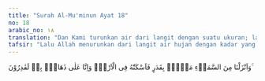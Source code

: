 ```yaml
---
title: "Surah Al-Mu'minun Ayat 18"
no: 18
arabic_no: ١٨
translation: "Dan Kami turunkan air dari langit dengan suatu ukuran; lalu Kami jadikan air itu menetap di bumi, dan pasti Kami berkuasa melenyapkannya. "
tafsir: "Lalu Allah menurunkan dari langit air hujan dengan kadar yang diperlukan, tidak terlalu lebat sehingga menimbulkan bencana banjir dan tidak terlalu sedikit sehingga cukup untuk mengairi kebun-kebun yang memerlukannya. Ada pula tanah-tanah yang memerlukan banyak air, akan tetapi tidak tahan menerima hujan yang lebat, maka air yang diperlukan itu didatangkan dari negeri lain melalui sungai-sungai yang besar seperti sungai Nil di Mesir yang bersumber di tengah-tengah benua Afrika. Di samping membawa air yang diperlukan, juga membawa lumpur yang sangat bermanfaat untuk menambah kesuburan. Air dapat tersimpan baik sebagai sungai-sungai, danau-danau dan bahkan sebagian tersimpan dalam bumi sebagai air tanah dangkal maupun air tanah dalam atau sering disebut sebagai groundwater. \n\nSebagian dari air itu dijadikan Allah menetap dalam bumi untuk mengisi sumur-sumur dan parit-parit yang berfungsi dalam bidang irigasi, dan karena air dalam bumi itu bersentuhan pula dengan lapisan-lapisan logam dan zat kimia lainnya, air itu mengandung unsur-unsur kimiawi yang menambah kesuburan tanah, dan bila lewat di lereng gunung-gunung berapi dapat pula menjadi sumber-sumber air panas yang mengandung belerang, dan dapat dijadikan tempat pemandian air panas yang sangat berguna untuk menyembuhkan penyakit kulit dan sebagainya. \n\nSemua sumber penggunaan air itu, jika dimanfaatkan dengan rasa syukur kehadirat Allah, niscaya akan dapat dinikmati, akan tetapi jika manusia serakah dan merusaknya, maka sesungguhnya Allah berkuasa pula untuk menghilangkannya, terutama bila tempat-tempat itu dipakai untuk perbuatan maksiat."
---
```

وَاَنْزَلْنَا مِنَ السَّمَاۤءِ مَاۤءًۢ بِقَدَرٍ فَاَسْكَنّٰهُ فِى الْاَرْضِۖ وَاِنَّا عَلٰى ذَهَابٍۢ بِهٖ لَقٰدِرُوْنَ ۚ